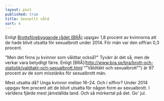 ```yaml
---
layout: post
published: true
title: Sexuellt våld
sort: 4
---
```




Enligt [Brottsförebyggande rådet (BRÅ)](http://www.bra.se/download/18.47fa372d1520dfb2fc51c5e2/1452520810398/2016_1_NTU_2015.pdf "Nationella Trygghetsundersökningen") uppgav 1,8 procent av kvinnorna att de hade blivit utsatta för sexualbrott under 2014. För män var den siffran 0,3 procent.

"Men det finns ju kvinnor som våldtar också?" Tyvärr är det så, men de verkar vara betydligt färre. Enligt [BRÅ](http://www.bra.se/bra/brott-och-statistik/valdtakt-och-sexualbrott.html  ""Våldtäkt och sexualbrott"") är 97 procent av de som misstänks för sexualbrott män.

Mest utsatta då? Unga kvinnor mellan 16–24. Och i siffror? Under 2014 uppgav fem procent att de blivit utsatta för någon form av sexualbrott. I världens fjärde mest jämställda land. Och så mörkertal på det. Go' jul.

